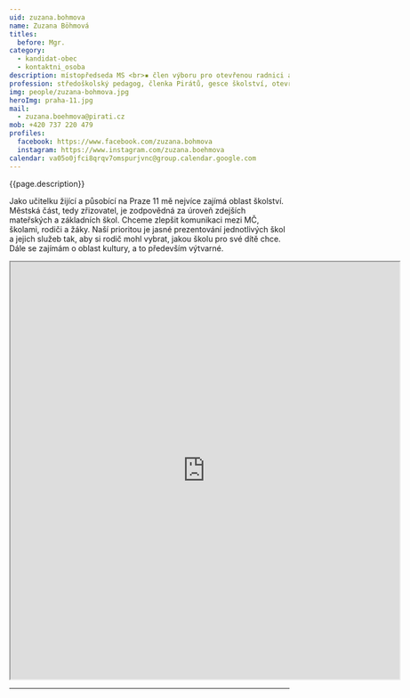 ```yaml
---
uid: zuzana.bohmova
name: Zuzana Böhmová
titles:
  before: Mgr.
category:
  - kandidat-obec
  - kontaktni_osoba
description: místopředseda MS <br>▪ člen výboru pro otevřenou radnici a digitalizaci <br>▪ člen komise pro výchovu, vzdělávání a národnostní menšiny
profession: středoškolský pedagog, členka Pirátů, gesce školství, otevřená radnice, digitalizace
img: people/zuzana-bohmova.jpg
heroImg: praha-11.jpg
mail:
  - zuzana.boehmova@pirati.cz
mob: +420 737 220 479
profiles:
  facebook: https://www.facebook.com/zuzana.bohmova
  instagram: https://www.instagram.com/zuzana.boehmova
calendar: va05o0jfci8qrqv7omspurjvnc@group.calendar.google.com
---
```


{{page.description}}

Jako učitelku žijící a působící na Praze 11 mě nejvíce zajímá oblast školství. Městská část, tedy zřizovatel, je zodpovědná za úroveň zdejších mateřských a základních škol. Chceme zlepšit komunikaci mezi MČ, školami, rodiči a žáky. Naší prioritou je jasné prezentování jednotlivých škol a jejich služeb tak, aby si rodič mohl vybrat, jakou školu pro své dítě chce. Dále se zajímám o oblast kultury, a to především výtvarné.

<iframe width="700" height="750" src="https://calendar.google.com/calendar/u/0/embed?src=va05o0jfci8qrqv7omspurjvnc@group.calendar.google.com&ctz=Europe/Prague"></iframe>

---
